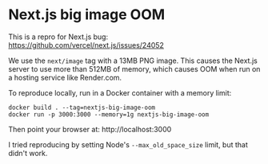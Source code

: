 # Next.js big image OOM

This is a repro for Next.js bug: https://github.com/vercel/next.js/issues/24052

We use the `next/image` tag with a 13MB PNG image.  This causes the Next.js server to use more than 512MB of memory, which causes OOM when run on a hosting service like Render.com.

To reproduce locally, run in a Docker container with a memory limit:

```
docker build . --tag=nextjs-big-image-oom
docker run -p 3000:3000 --memory=1g nextjs-big-image-oom
```

Then point your browser at: http://localhost:3000

I tried reproducing by setting Node's `--max_old_space_size` limit, but that didn't work.
